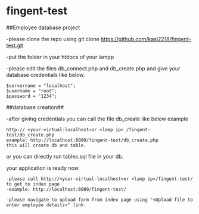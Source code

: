 # fingent-test


##Employee database project

-please clone the repo using git clone https://github.com/kasi2218/fingent-test.git 

-put the folder in your htdocs of your lampp

-please edit the files db_connect.php and db_create.php and give your database credentials like below.

    $servername = "localhost";
    $username = "root";
    $password = "1234";

##database creation##

-after giving credentials you can call the file db_create like below example 

    http:// <your-virtual-localhost>or <lamp ip> /fingent-test/db_create.php 
    example: http://localhost:8080/fingent-test/db_create.php
    this will create db and table.

or you can directly run tables.sql file in your db.

your application is ready now.

    -please call http://<your-virtual-localhost>or <lamp ip>/fingent-test/ to get to index page. 
    -example: http://localhost:8080/fingent-test/

    -please navigate to upload form from index page using "<Upload file to enter employee details>" link. 
